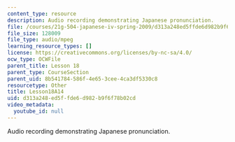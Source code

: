 ```yaml
---
content_type: resource
description: Audio recording demonstrating Japanese pronunciation.
file: /courses/21g-504-japanese-iv-spring-2009/d313a248ed5ffde6d982b9f6f78b02cd_Lesson18A14.mp3
file_size: 128009
file_type: audio/mpeg
learning_resource_types: []
license: https://creativecommons.org/licenses/by-nc-sa/4.0/
ocw_type: OCWFile
parent_title: Lesson 18
parent_type: CourseSection
parent_uid: 8b541784-586f-4e65-3cee-4ca3df5330c8
resourcetype: Other
title: Lesson18A14
uid: d313a248-ed5f-fde6-d982-b9f6f78b02cd
video_metadata:
  youtube_id: null
---
```

Audio recording demonstrating Japanese pronunciation.